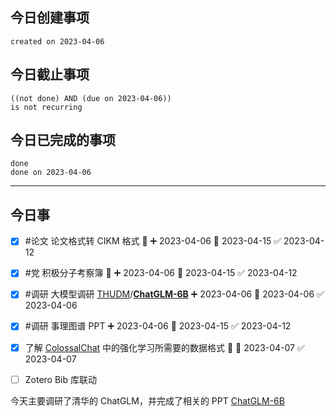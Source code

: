 ## 今日创建事项

```tasks
created on 2023-04-06
```

## 今日截止事项

```tasks
((not done) AND (due on 2023-04-06))
is not recurring
```


## 今日已完成的事项

```tasks
done
done on 2023-04-06
```

---

## 今日事

- [x] #论文 论文格式转 CIKM 格式 🔼 ➕ 2023-04-06 📅 2023-04-15 ✅ 2023-04-12
- [x] #党 积极分子考察簿 🔼 ➕ 2023-04-06 📅 2023-04-15 ✅ 2023-04-12
- [x] #调研 大模型调研 [THUDM](https://github.com/THUDM)/**[ChatGLM-6B](https://github.com/THUDM/ChatGLM-6B)** ➕ 2023-04-06 📅 2023-04-06 ✅ 2023-04-06
- [x] #调研 事理图谱 PPT ➕ 2023-04-06 📅 2023-04-15 ✅ 2023-04-12
- [x] 了解 [ColossalChat](https://github.com/hpcaitech/ColossalAI/tree/main/applications/Chat) 中的强化学习所需要的数据格式 🔼 📅 2023-04-07 ✅ 2023-04-07
- [ ] Zotero Bib 库联动


今天主要调研了清华的 ChatGLM，并完成了相关的 PPT [ChatGLM-6B](ChatGLM-6B.pptx)
























